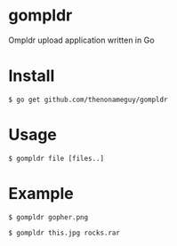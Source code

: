 gompldr
=======

Ompldr upload application written in Go

Install
=======
    $ go get github.com/thenonameguy/gompldr
    
Usage
=======
    $ gompldr file [files..]
    
Example
=======
    $ gompldr gopher.png
    
    $ gompldr this.jpg rocks.rar
